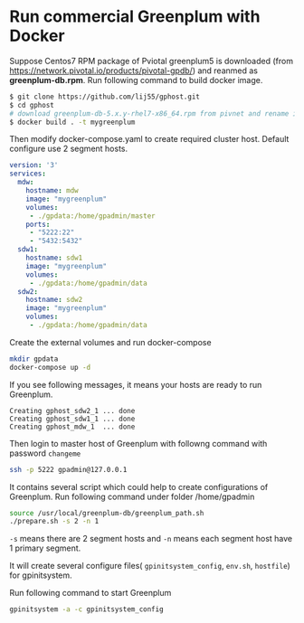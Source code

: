 # Run commercial Greenplum with Docker

Suppose Centos7 RPM package of Pviotal greenplum5 is downloaded (from https://network.pivotal.io/products/pivotal-gpdb/) and reanmed as **greenplum-db.rpm**. Run following command to build docker image.

```bash
$ git clone https://github.com/lij55/gphost.git
$ cd gphost
# download greenplum-db-5.x.y-rhel7-x86_64.rpm from pivnet and rename it to greenplum-db.rpm
$ docker build . -t mygreenplum
```

Then modify docker-compose.yaml to create required cluster host. Default configure use 2 segment hosts.

```yaml
version: '3'
services:
  mdw:
    hostname: mdw
    image: "mygreenplum"
    volumes:
     - ./gpdata:/home/gpadmin/master
    ports:
     - "5222:22"
     - "5432:5432"
  sdw1:
    hostname: sdw1
    image: "mygreenplum"
    volumes:
     - ./gpdata:/home/gpadmin/data
  sdw2:
    hostname: sdw2
    image: "mygreenplum"
    volumes:
     - ./gpdata:/home/gpadmin/data
```

Create the external volumes and run docker-compose

```bash
mkdir gpdata
docker-compose up -d
```

If you see following messages, it means your hosts are ready to run Greenplum.

```
Creating gphost_sdw2_1 ... done
Creating gphost_sdw1_1 ... done
Creating gphost_mdw_1  ... done
```

Then login to master host of Greenplum with followng command with password `changeme`

```bash
ssh -p 5222 gpadmin@127.0.0.1
```

It contains several script which could help to create configurations of Greenplum. Run following command under folder /home/gpadmin

```bash
source /usr/local/greenplum-db/greenplum_path.sh
./prepare.sh -s 2 -n 1
```

`-s` means there are 2 segment hosts and `-n` means each segment host have 1 primary segment.

It will create several configure files( `gpinitsystem_config`, `env.sh`, `hostfile`) for gpinitsystem. 

Run following command to start Greenplum

```bash
gpinitsystem -a -c gpinitsystem_config
```